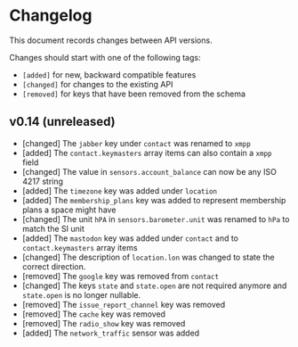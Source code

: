 # Changelog

This document records changes between API versions.

Changes should start with one of the following tags:

- `[added]` for new, backward compatible features
- `[changed]` for changes to the existing API
- `[removed]` for keys that have been removed from the schema

## v0.14 (unreleased)

- [changed] The `jabber` key under `contact` was renamed to `xmpp`
- [added] The `contact.keymasters` array items can also contain a `xmpp` field
- [changed] The value in `sensors.account_balance` can now be any ISO 4217 string
- [added] The `timezone` key was added under `location`
- [added] The `membership_plans` key was added to represent membership plans a space might have
- [changed] The unit `hPA` in `sensors.barometer.unit` was renamed to `hPa` to match the SI unit
- [added] The `mastodon` key was added under `contact` and to `contact.keymasters` array items
- [changed] The description of `location.lon` was changed to state the correct direction.
- [removed] The `google` key was removed from `contact`
- [changed] The keys `state` and `state.open` are not required anymore and `state.open` is no longer nullable.
- [removed] The `issue_report_channel` key was removed
- [removed] The `cache` key was removed
- [removed] The `radio_show` key was removed
- [added] The `network_traffic` sensor was added
